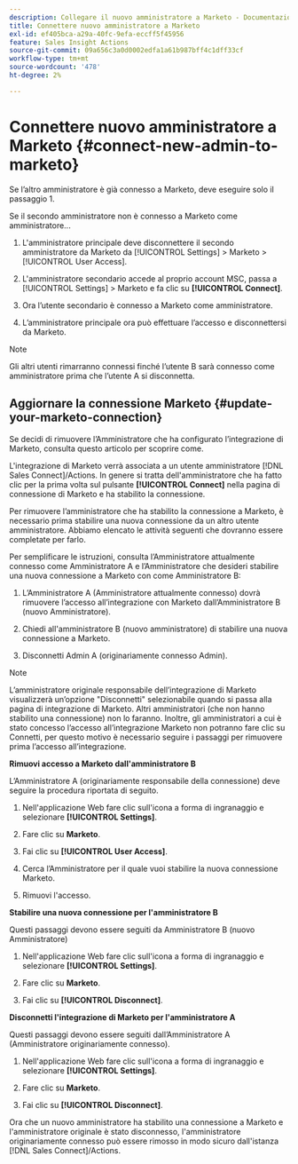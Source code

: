 ```yaml
---
description: Collegare il nuovo amministratore a Marketo - Documentazione di Marketo - Documentazione del prodotto
title: Connettere nuovo amministratore a Marketo
exl-id: ef405bca-a29a-40fc-9efa-eccff5f45956
feature: Sales Insight Actions
source-git-commit: 09a656c3a0d0002edfa1a61b987bff4c1dff33cf
workflow-type: tm+mt
source-wordcount: '478'
ht-degree: 2%

---
```


# Connettere nuovo amministratore a Marketo {#connect-new-admin-to-marketo}

Se l’altro amministratore è già connesso a Marketo, deve eseguire solo il passaggio 1.

Se il secondo amministratore non è connesso a Marketo come amministratore...

1. L&#39;amministratore principale deve disconnettere il secondo amministratore da Marketo da [!UICONTROL Settings] > Marketo > [!UICONTROL User Access].

1. L&#39;amministratore secondario accede al proprio account MSC, passa a [!UICONTROL Settings] > Marketo e fa clic su **[!UICONTROL Connect]**.

1. Ora l’utente secondario è connesso a Marketo come amministratore.

1. L’amministratore principale ora può effettuare l’accesso e disconnettersi da Marketo.

>[!NOTE]
>
>Gli altri utenti rimarranno connessi finché l’utente B sarà connesso come amministratore prima che l’utente A si disconnetta.

## Aggiornare la connessione Marketo {#update-your-marketo-connection}

Se decidi di rimuovere l’Amministratore che ha configurato l’integrazione di Marketo, consulta questo articolo per scoprire come.

L&#39;integrazione di Marketo verrà associata a un utente amministratore [!DNL Sales Connect]/Actions. In genere si tratta dell&#39;amministratore che ha fatto clic per la prima volta sul pulsante **[!UICONTROL Connect]** nella pagina di connessione di Marketo e ha stabilito la connessione.

Per rimuovere l’amministratore che ha stabilito la connessione a Marketo, è necessario prima stabilire una nuova connessione da un altro utente amministratore. Abbiamo elencato le attività seguenti che dovranno essere completate per farlo.

Per semplificare le istruzioni, consulta l’Amministratore attualmente connesso come Amministratore A e l’Amministratore che desideri stabilire una nuova connessione a Marketo con come Amministratore B:

1. L’Amministratore A (Amministratore attualmente connesso) dovrà rimuovere l’accesso all’integrazione con Marketo dall’Amministratore B (nuovo Amministratore).

1. Chiedi all&#39;amministratore B (nuovo amministratore) di stabilire una nuova connessione a Marketo.

1. Disconnetti Admin A (originariamente connesso Admin).

>[!NOTE]
>
>L’amministratore originale responsabile dell’integrazione di Marketo visualizzerà un’opzione &quot;Disconnetti&quot; selezionabile quando si passa alla pagina di integrazione di Marketo. Altri amministratori (che non hanno stabilito una connessione) non lo faranno. Inoltre, gli amministratori a cui è stato concesso l’accesso all’integrazione Marketo non potranno fare clic su Connetti, per questo motivo è necessario seguire i passaggi per rimuovere prima l’accesso all’integrazione.

**Rimuovi accesso a Marketo dall&#39;amministratore B**

L’Amministratore A (originariamente responsabile della connessione) deve seguire la procedura riportata di seguito.

1. Nell&#39;applicazione Web fare clic sull&#39;icona a forma di ingranaggio e selezionare **[!UICONTROL Settings]**.

1. Fare clic su **Marketo**.

1. Fai clic su **[!UICONTROL User Access]**.

1. Cerca l’Amministratore per il quale vuoi stabilire la nuova connessione Marketo.

1. Rimuovi l&#39;accesso.

**Stabilire una nuova connessione per l&#39;amministratore B**

Questi passaggi devono essere seguiti da Amministratore B (nuovo Amministratore)

1. Nell&#39;applicazione Web fare clic sull&#39;icona a forma di ingranaggio e selezionare **[!UICONTROL Settings]**.

1. Fare clic su **Marketo**.

1. Fai clic su **[!UICONTROL Disconnect]**.

**Disconnetti l&#39;integrazione di Marketo per l&#39;amministratore A**

Questi passaggi devono essere seguiti dall’Amministratore A (Amministratore originariamente connesso).

1. Nell&#39;applicazione Web fare clic sull&#39;icona a forma di ingranaggio e selezionare **[!UICONTROL Settings]**.

1. Fare clic su **Marketo**.

1. Fai clic su **[!UICONTROL Disconnect]**.

Ora che un nuovo amministratore ha stabilito una connessione a Marketo e l&#39;amministratore originale è stato disconnesso, l&#39;amministratore originariamente connesso può essere rimosso in modo sicuro dall&#39;istanza [!DNL Sales Connect]/Actions.
